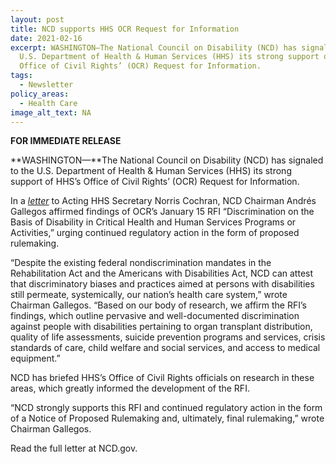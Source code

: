 ```yaml
---
layout: post
title: NCD supports HHS OCR Request for Information
date: 2021-02-16
excerpt: WASHINGTON—The National Council on Disability (NCD) has signaled to the
  U.S. Department of Health & Human Services (HHS) its strong support of HHS’s
  Office of Civil Rights’ (OCR) Request for Information.
tags:
  - Newsletter
policy_areas:
  - Health Care
image_alt_text: NA
---
```


**FOR IMMEDIATE RELEASE**

**WASHINGTON—**The National Council on Disability (NCD) has signaled to the U.S. Department of Health & Human Services (HHS) its strong support of HHS’s Office of Civil Rights’ (OCR) Request for Information.

In a *[letter](https://ncd.gov/publications/2021/ncd-rfi-letter-regarding-section-504-rehabilitation-act)* to Acting HHS Secretary Norris Cochran, NCD Chairman Andrés Gallegos affirmed findings of OCR’s January 15 RFI “Discrimination on the Basis of Disability in Critical Health and Human Services Programs or Activities,” urging continued regulatory action in the form of proposed rulemaking.

“Despite the existing federal nondiscrimination mandates in the Rehabilitation Act and the Americans with Disabilities Act, NCD can attest that discriminatory biases and practices aimed at persons with disabilities still permeate, systemically, our nation’s health care system,” wrote Chairman Gallegos. “Based on our body of research, we affirm the RFI’s findings, which outline pervasive and well-documented discrimination against people with disabilities pertaining to organ transplant distribution, quality of life assessments, suicide prevention programs and services, crisis standards of care, child welfare and social services, and access to medical equipment.”

NCD has briefed HHS’s Office of Civil Rights officials on research in these areas, which greatly informed the development of the RFI.

“NCD strongly supports this RFI and continued regulatory action in the form of a Notice of Proposed Rulemaking and, ultimately, final rulemaking,” wrote Chairman Gallegos.

Read the full letter at NCD.gov.
